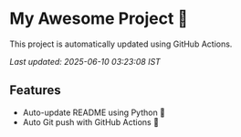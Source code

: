 # My Awesome Project 🚀

This project is automatically updated using GitHub Actions.

_Last updated: 2025-06-10 03:23:08 IST_

## Features
- Auto-update README using Python 🐍
- Auto Git push with GitHub Actions 🤖
